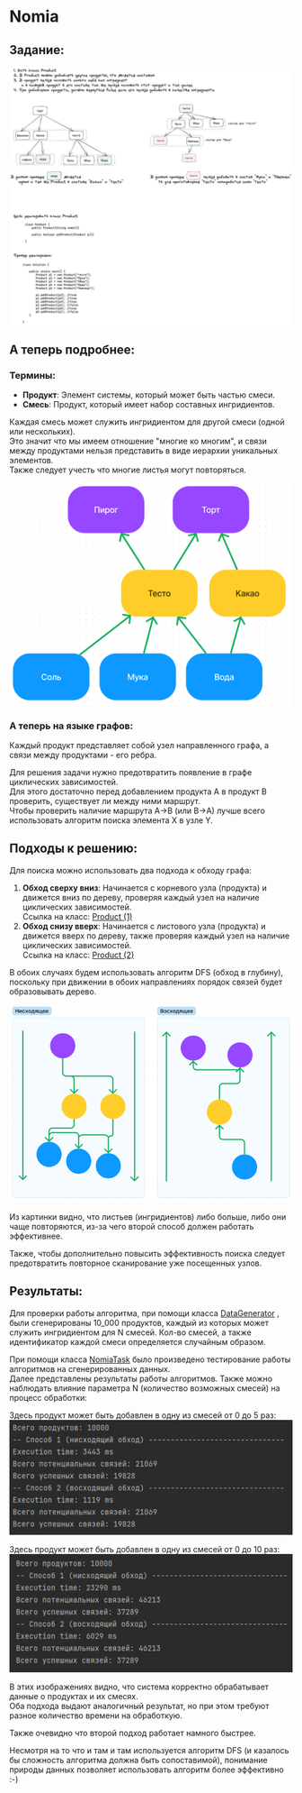 # Nomia

## Задание:
![](docs/task.jpeg)

## А теперь подробнее:

### Термины:

- **Продукт**: Элемент системы, который может быть частью смеси.
- **Смесь**: Продукт, который имеет набор составных ингридиентов. 

Каждая смесь может служить ингридиентом для другой смеси (одной или нескольких).  
Это значит что мы имеем отношение "многие ко многим", и связи между продуктами нельзя представить в виде иерархии уникальных элементов.  
Также следует учесть что многие листья могут повторяться.

![](docs/tree1.PNG)

### А теперь на языке графов:

Каждый продукт представляет собой узел направленного графа, а связи между продуктами - его ребра.  

Для решения задачи нужно предотвратить появление в графе циклических зависимостей.  
Для этого достаточно перед добавлением продукта A в продукт B проверить, существует ли между ними маршрут.  
Чтобы проверить наличие маршрута A->B (или B->A) лучше всего использовать алгоритм поиска элемента X в узле Y.

## Подходы к решению:

Для поиска можно использовать два подхода к обходу графа:

1. **Обход сверху вниз**: Начинается с корневого узла (продукта) и движется вниз по дереву, проверяя каждый узел на наличие циклических зависимостей.  
Ссылка на класс: [Product (1)](src/main/java/approach1/Product.java)
2. **Обход снизу вверх**: Начинается с листового узла (продукта) и движется вверх по дереву, также проверяя каждый узел на наличие циклических зависимостей.   
Ссылка на класс: [Product (2)](src/main/java/approach2/Product.java)  

В обоих случаях будем использовать алгоритм DFS (обход в глубину),
поскольку при движении в обоих направлениях порядок связей будет образовывать дерево.

![](docs/trees2.PNG)  

Из картинки видно, что листьев (ингридиентов) либо больше, либо они чаще повторяются, из-за чего второй способ должен работать эффективнее.  

Также, чтобы дополнительно повысить эффективность поиска следует предотвратить повторное сканирование уже посещенных узлов.
## Результаты:
Для проверки работы алгоритма, при помощи класса [DataGenerator](src/main/java/utils/DataGenerator.java) , были сгенерированы 10_000 продуктов, каждый из которых может служить ингридиентом для N смесей.
Кол-во смесей, а также идентификатор каждой смеси определяется случайным образом. 

При помощи класса [NomiaTask](src/main/java/NomiaTask.java) было произведено тестирование работы алгоритмов на сгенерированных данных.  
Далее представлены результаты работы алгоритмов. Также можно наблюдать влияние параметра N (количество возможных смесей) на процесс обработки:

Здесь продукт может быть добавлен в одну из смесей от 0 до 5 раз:  
![](docs/res5.PNG)

Здесь продукт может быть добавлен в одну из смесей от 0 до 10 раз:  
![](docs/res10.PNG)

В этих изображениях видно, что система корректно обрабатывает данные о продуктах и их смесях.  
Оба подхода выдают аналогичный результат, но при этом требуют разное количество времени на обработкую.  

Также очевидно что второй подход работает намного быстрее.  

Несмотря на то что и там и там используется алгоритм DFS
(и казалось бы сложность алгоритма должна быть сопоставимой), понимание природы данных позволяет использовать алгоритм более эффективно :-)

